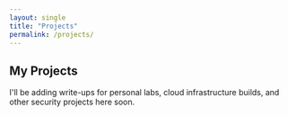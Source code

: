 ```yaml
---
layout: single
title: "Projects"
permalink: /projects/
---
```


## My Projects

I'll be adding write-ups for personal labs, cloud infrastructure builds, and other security projects here soon.
